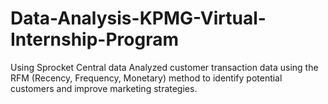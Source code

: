 # Data-Analysis-KPMG-Virtual-Internship-Program
Using Sprocket Central data Analyzed customer transaction data using the RFM (Recency, Frequency, Monetary) method to identify potential customers and improve marketing strategies.
